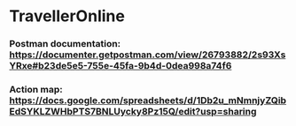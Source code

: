 # TravellerOnline
### Postman documentation: https://documenter.getpostman.com/view/26793882/2s93XsYRxe#b23de5e5-755e-45fa-9b4d-0dea998a74f6
### Action map: https://docs.google.com/spreadsheets/d/1Db2u_mNmnjyZQibEdSYKLZWHbPTS7BNLUycky8Pz15Q/edit?usp=sharing
